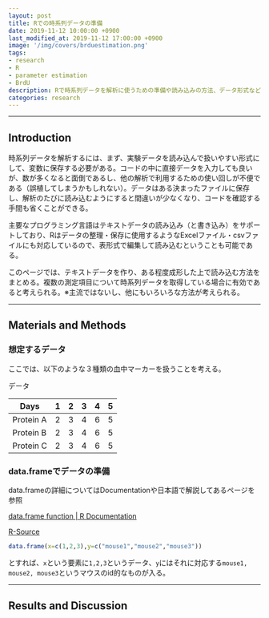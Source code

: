 ```yaml
---
layout: post
title: Rでの時系列データの準備
date: 2019-11-12 10:00:00 +0900
last_modified_at: 2019-11-12 17:00:00 +0900
image: '/img/covers/brduestimation.png'
tags:
- research
- R
- parameter estimation
- BrdU
description: Rで時系列データを解析に使うための準備や読み込みの方法、データ形式などについてまとめています。
categories: research
---
```


---


## Introduction

時系列データを解析するには、まず、実験データを読み込んで扱いやすい形式にして、変数に保存する必要がある。コードの中に直接データを入力しても良いが、数が多くなると面倒であるし、他の解析で利用するための使い回しが不便である（誤植してしまうかもしれない）。データはある決まったファイルに保存し、解析のたびに読み込むようにすると間違いが少なくなり、コードを確認する手間も省くことができる。

主要なプログラミング言語はテキストデータの読み込み（と書き込み）をサポートしており、Rはデータの整理・保存に使用するようなExcelファイル・csvファイルにも対応しているので、表形式で編集して読み込むということも可能である。

このページでは、テキストデータを作り、ある程度成形した上で読み込む方法をまとめる。複数の測定項目について時系列データを取得している場合に有効であると考えられる。※主流ではないし、他にもいろいろな方法が考えられる。

---

## Materials and Methods

### 想定するデータ

ここでは、以下のような３種類の血中マーカーを扱うことを考える。

データ

| Days | 1 | 2 | 3 | 4 | 5 |
|------|---|---|---|---|---|
| Protein A | 2 | 3 | 4 | 6 | 5 |
| Protein B | 2 | 3 | 4 | 6 | 5 |
| Protein C | 2 | 3 | 4 | 6 | 5 |

### data.frameでデータの準備

data.frameの詳細についてはDocumentationや日本語で解説してあるページを参照

[data\.frame function \| R Documentation](https://www.rdocumentation.org/packages/base/versions/3.6.1/topics/data.frame)

[R\-Source](http://cse.naro.affrc.go.jp/takezawa/r-tips/r/39.html)

```R
data.frame(x=c(1,2,3),y=c("mouse1","mouse2","mouse3"))
```
とすれば、`x`という要素に`1,2,3`というデータ、`y`にはそれに対応する`mouse1, mouse2, mouse3`というマウスのid的なものが入る。  


---

## Results and Discussion
